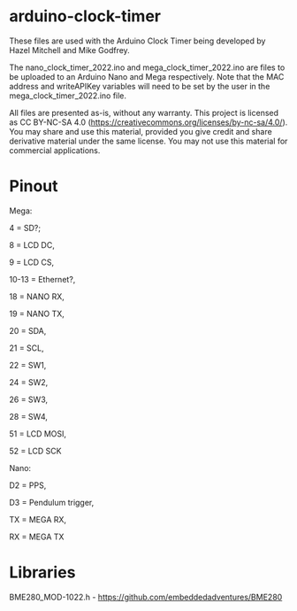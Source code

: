 # arduino-clock-timer

These files are used with the Arduino Clock Timer being developed by Hazel Mitchell and Mike Godfrey. 

The nano_clock_timer_2022.ino and mega_clock_timer_2022.ino are files to be uploaded to an Arduino Nano and Mega respectively. Note that the MAC address and writeAPIKey variables will need to be set by the user in the mega_clock_timer_2022.ino file.

All files are presented as-is, without any warranty. This project is licensed as CC BY-NC-SA 4.0 (https://creativecommons.org/licenses/by-nc-sa/4.0/). You may share and use this material, provided you give credit and share derivative material under the same license. You may not use this material for commercial applications.

# Pinout
Mega:

4 = SD?;

8 = LCD DC,

9 = LCD CS,

10-13 = Ethernet?,

18 = NANO RX,

19 = NANO TX,

20 = SDA,

21 = SCL,

22 = SW1,

24 = SW2,

26 = SW3,

28 = SW4,

51 = LCD MOSI,

52 = LCD SCK

Nano:

D2 = PPS,

D3 = Pendulum trigger,

TX = MEGA RX,

RX = MEGA TX

# Libraries
BME280_MOD-1022.h - https://github.com/embeddedadventures/BME280
